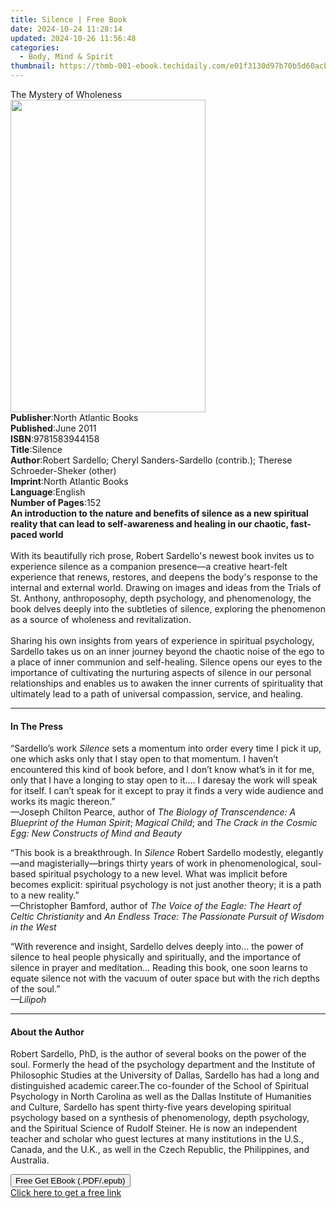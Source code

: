 ```yaml
---
title: Silence | Free Book
date: 2024-10-24 11:28:14
updated: 2024-10-26 11:56:48
categories:
  - Body, Mind & Spirit
thumbnail: https://thmb-001-ebook.techidaily.com/e01f3130d97b70b5d60acb6c68a528f4d78eeb5824d26919a539c6cf287c5e06.jpg
---
```

<main id="book-container">
  <div class="flex flex-col">
    <div class="book-brief flex-1 py-6 px-4 sm:p-6 md:py-10 md:px-8">
      <!-- brief-->
      <div class="book-brief-main">The Mystery of Wholeness</div>
    </div>
    <div
      class="book-meta-info flex-1 grid gap-4 col-start-1 col-end-3 row-start-1 sm:mb-6 sm:grid-cols-4 lg:gap-6 lg:col-start-2 lg:row-end-6 lg:row-span-6 lg:mb-0"
    >
      <div
        class="book-meta-info-left place-content-center mt-4 p-4 text-sm leading-6 col-start-2 col-span-2 dark:text-slate-400"
      >
        <img
          class="w-full h-500 object-cover rounded-lg sm:h-255 sm:col-span-2 lg:col-span-full"
          src="https://img-001-ebook.techidaily.com/b65ac0874f92825c24062a71654483fb49cf8b598cfea92dcbbaa7c4104b940e.jpg"
          alt=""
          width="312"
          height="500"
        />
      </div>
      <div
        class="book-meta-info-right mt-2 col-start-1 row-start-2 col-span-3 self-center"
      >
        <!-- meta data  -->
        <div class="flex flex-col px-4 md:px-8">
          <div class="flex-1">
            <strong>Publisher</strong>:<span class="px-2"
              >North Atlantic Books</span
            >
          </div>
          <div class="flex-1">
            <strong>Published</strong>:<span class="px-2">June 2011</span>
          </div>
          <div class="flex-1">
            <strong>ISBN</strong>:<span class="px-2">9781583944158</span>
          </div>
          <div class="flex-1">
            <strong>Title</strong>:<span class="px-2">Silence</span>
          </div>
          <div class="flex-1">
            <strong>Author</strong>:<span class="px-2"
              >Robert Sardello; Cheryl Sanders-Sardello (contrib.); Therese
              Schroeder-Sheker (other)</span
            >
          </div>
          <div class="flex-1">
            <strong>Imprint</strong>:<span class="px-2"
              >North Atlantic Books</span
            >
          </div>
          <div class="flex-1">
            <strong>Language</strong>:<span class="px-2">English</span>
          </div>
          <div class="flex-1">
            <strong>Number of Pages</strong>:<span class="px-2">152</span>
          </div>
        </div>
      </div>
    </div>
    <div class="book-description flex-1 py-6 px-4 sm:p-6 md:py-10 md:px-8">
      <div class="book-description-main">
        <div accordion-content="" id="description">
          <b
            >An introduction to the nature and benefits of silence as a new
            spiritual reality that can lead to self-awareness and healing in our
            chaotic, fast-paced world</b
          ><br /><br />With its beautifully rich prose, Robert Sardello's newest
          book invites us to experience silence as a companion presence—a
          creative heart-felt experience that renews, restores, and deepens the
          body's response to the internal and external world. Drawing on images
          and ideas from the Trials of St. Anthony, anthroposophy, depth
          psychology, and phenomenology, the book delves deeply into the
          subtleties of silence, exploring the phenomenon as a source of
          wholeness and revitalization.<br /><br />Sharing his own insights from
          years of experience in spiritual psychology, Sardello takes us on an
          inner journey beyond the chaotic noise of the ego to a place of inner
          communion and self-healing.&nbsp;Silence opens our eyes to the
          importance of cultivating the nurturing aspects of silence in our
          personal relationships and enables us to awaken the inner currents of
          spirituality that ultimately lead to a path of universal compassion,
          service, and healing.
        </div>
        <div class="accordion-fader"></div>
      </div>
    </div>
    <div class="book-excerpts flex-1 py-6 px-4 sm:p-6 md:py-10 md:px-8">
      <!-- excerpts-->
      <div class="book-excerpts-main">
        <hr />
        <h4 class="placeholder placeholder-heading">
          <span>In The Press</span>
        </h4>
        <p></p>
        <p>
          “Sardello’s work <i>Silence</i> sets a momentum into order every time
          I pick it up, one which asks only that I stay open to that momentum. I
          haven’t encountered this kind of book before, and I don’t know what’s
          in it for me, only that I have a longing to stay open to it.… I
          daresay the work will speak for itself. I can’t speak for it except to
          pray it finds a very wide audience and works its magic thereon.”<br />—Joseph
          Chilton Pearce, author of
          <i>The Biology of Transcendence: A Blueprint of the Human Spirit</i>;
          <i>Magical Child</i>; and
          <i>The Crack in the Cosmic Egg: New Constructs of Mind and Beauty</i>
        </p>
        <p>
          “This book is a breakthrough. In <i>Silence</i> Robert Sardello
          modestly, elegantly—and magisterially—brings thirty years of work in
          phenomenological, soul-based spiritual psychology to a new level. What
          was implicit before becomes explicit: spiritual psychology is not just
          another theory; it is a path to a new reality.”<br />—Christopher
          Bamford, author of
          <i>The Voice of the Eagle: The Heart of Celtic Christianity</i> and
          <i
            >An Endless Trace: The Passionate Pursuit of Wisdom in the West<br
          /></i>
        </p>
        <p>
          “With reverence and insight, Sardello delves deeply into… the power of
          silence to heal people physically and spiritually, and the importance
          of silence in prayer and meditation… Reading this book, one soon
          learns to equate silence not with the vacuum of outer space but with
          the rich depths of the soul.”<i><br />—Lilipoh</i>
        </p>
        <p></p>
      </div>
    </div>
    <div class="book-about-author flex-1 py-6 px-4 sm:p-6 md:py-10 md:px-8">
      <!-- about author-->
      <div class="book-main-author-main">
        <hr />
        <h4 class="placeholder placeholder-heading">
          <span>About the Author</span>
        </h4>
        <p>
          Robert Sardello, PhD, is the author of several books on the power of
          the soul. Formerly the head of the psychology department and the
          Institute of Philosophic Studies at the University of Dallas, Sardello
          has had a long and distinguished academic career.The co-founder of the
          School of Spiritual Psychology in North Carolina as well as the Dallas
          Institute of Humanities and Culture, Sardello has spent thirty-five
          years developing spiritual psychology based on a synthesis of
          phenomenology, depth psychology, and the Spiritual Science of Rudolf
          Steiner. He is now an independent teacher and scholar who guest
          lectures at many institutions in the U.S., Canada, and the U.K., as
          well in the Czech Republic, the Philippines, and Australia.
        </p>
      </div>
    </div>
    <div class="book-free-get flex-1 py-6 px-4 sm:p-6 md:py-10 md:px-8">
      <button
        id="btn-free-get"
        class="bg-blue-500 hover:bg-blue-700 text-white font-bold py-2 px-4 rounded"
      >
        Free Get EBook (.PDF/.epub)
      </button>
      <div id="countdown-display" class="px-2 text-lg mt-2"></div>
      <a
        id="free-link"
        class="hidden bg-blue-500 hover:bg-blue-700 text-white font-bold py-2 px-4 rounded"
        href="https://www.ebooks.com/en-us/book/683780/silence/robert-sardello/"
        target="_blank"
        >Click here to get a free link</a
      >
    </div>
    <script>
      let countdownTime = 0;
      let countdownInterval = null;
      document
        .getElementById('btn-free-get')
        .addEventListener('click', startCountdown);
      function startCountdown() {
        countdownTime = new Date().getTime() + 60000 * 3;
        countdownInterval = setInterval(updateCountdown, 1000);
        document.getElementById('btn-free-get').disabled = true;
        document
          .getElementById('btn-free-get')
          .classList.add('bg-gray-500', 'cursor-not-allowed');
      }
      function updateCountdown() {
        let currentTime = new Date().getTime();
        let timeLeft = countdownTime - currentTime;
        let secondsLeft = Math.floor(timeLeft / 1000);
        document.getElementById('countdown-display').innerHTML =
          `Remaining time: ${secondsLeft} seconds.`;
        if (secondsLeft <= 0) {
          clearInterval(countdownInterval);
          document.getElementById('btn-free-get').classList.add('hidden');
          document.getElementById('free-link').classList.remove('hidden');
          document.getElementById('countdown-display').innerHTML = '';
        }
      }
    </script>
  </div>
</main>

